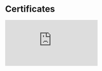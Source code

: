 # Certificates
![Diploma in Data Science](https://github.com/Shailesh0209/Certificates/blob/main/diploma%20in%20data%20science.pdf)
